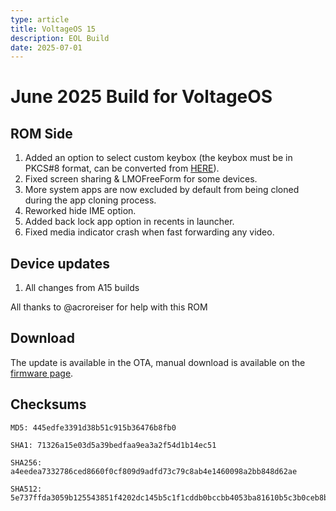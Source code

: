 ```yaml
---
type: article
title: VoltageOS 15
description: EOL Build
date: 2025-07-01
---
```


# June 2025 Build for VoltageOS <Badge type="warning" text="4.5" /> <Badge type="danger" text="EOL" />

## ROM Side
1. Added an option to select custom keybox (the keybox must be in PKCS#8 format, can be converted from [HERE](https://karan-frost.github.io/keybox-converter)).
1. Fixed screen sharing & LMOFreeForm for some devices.
1. More system apps are now excluded by default from being cloned during the app cloning process.
1. Reworked hide IME option.
1. Added back lock app option in recents in launcher. 
1. Fixed media indicator crash when fast forwarding any video.

## Device updates

1. All changes from A15 builds

All thanks to @acroreiser for help with this ROM

## Download

The update is available in the OTA, manual download is available on the [firmware page](/roms/a15/voltage).

## Checksums

```
MD5: 445edfe3391d38b51c915b36476b8fb0
```

```
SHA1: 71326a15e03d5a39bedfaa9ea3a2f54d1b14ec51
```

```
SHA256: a4eedea7332786ced8660f0cf809d9adfd73c79c8ab4e1460098a2bb848d62ae
```

```
SHA512: 5e737ffda3059b125543851f4202dc145b5c1f1cddb0bccbb4053ba81610b5c3b0ceb8b9eceae801098f42ef1040c426ee08e5b3f041b66ab5f528af427e5b63
```


